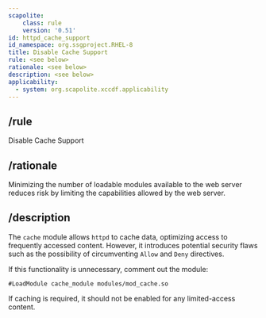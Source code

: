 ```yaml
---
scapolite:
    class: rule
    version: '0.51'
id: httpd_cache_support
id_namespace: org.ssgproject.RHEL-8
title: Disable Cache Support
rule: <see below>
rationale: <see below>
description: <see below>
applicability:
  - system: org.scapolite.xccdf.applicability
---
```



## /rule

Disable Cache Support

## /rationale

Minimizing
the number of loadable modules available to the web server reduces risk
by limiting the capabilities allowed by the web server.

## /description

The
`cache` module allows `httpd` to cache data, optimizing access to
frequently accessed content. However, it introduces potential security
flaws such as the possibility of circumventing `Allow` and `Deny`
directives.  
  
If this functionality is unnecessary, comment out the module:

``` 
#LoadModule cache_module modules/mod_cache.so
```

If caching is required, it should not be enabled for any limited-access
content.

